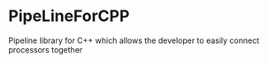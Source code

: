 # PipeLineForCPP
Pipeline library for C++ which allows the developer to easily connect processors together
